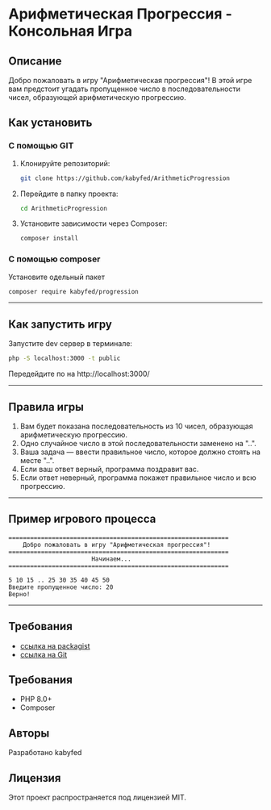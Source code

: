 # Арифметическая Прогрессия - Консольная Игра

## Описание

Добро пожаловать в игру "Арифметическая прогрессия"! В этой игре вам предстоит угадать пропущенное число в последовательности чисел, образующей арифметическую прогрессию.

## Как установить 

### С помощью GIT

1. Клонируйте репозиторий:
   ```sh
   git clone https://github.com/kabyfed/ArithmeticProgression
   ```
2. Перейдите в папку проекта:
   ```sh
   cd ArithmeticProgression
   ```
3. Установите зависимости через Composer:
   ```sh
   composer install
   ```
   
### С помощью сomposer

Установите одельный пакет 
   ```sh
   composer require kabyfed/progression
   ```

---
## Как запустить игру

Запустите dev сервер в терминале:
```sh
php -S localhost:3000 -t public
```

Передейдите по на http://localhost:3000/

---
## Правила игры

1. Вам будет показана последовательность из 10 чисел, образующая арифметическую прогрессию.
2. Одно случайное число в этой последовательности заменено на "..".
3. Ваша задача — ввести правильное число, которое должно стоять на месте "..".
4. Если ваш ответ верный, программа поздравит вас.
5. Если ответ неверный, программа покажет правильное число и всю прогрессию.

---
## Пример игрового процесса

```
=============================================================
    Добро пожаловать в игру "Арифметическая прогрессия"!   
=============================================================
                       Начинаем...                           
=============================================================

5 10 15 .. 25 30 35 40 45 50
Введите пропущенное число: 20
Верно!
```

---

## Требования
- [ссылка на packagist](https://packagist.org/packages/kabyfed/progression)
- [ссылка на Git](https://github.com/kabyfed/ArithmeticProgression)


## Требования
- PHP 8.0+
- Composer

## Авторы
Разработано kabyfed

## Лицензия

Этот проект распространяется под лицензией MIT.
